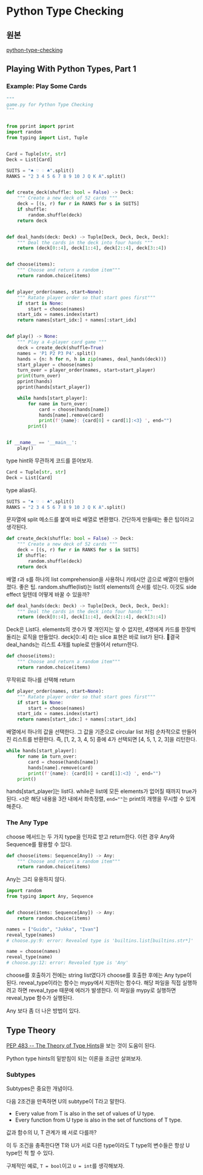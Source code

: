 # Python Type Checking

## 원본

[python-type-checking](https://realpython.com/python-type-checking/)

## Playing With Python Types, Part 1

### Example: Play Some Cards

```py
"""
game.py for Python Type Checking
"""


from pprint import pprint
import random
from typing import List, Tuple


Card = Tuple[str, str]
Deck = List[Card]

SUITS = "♠ ♡ ♢ ♣".split()
RANKS = "2 3 4 5 6 7 8 9 10 J Q K A".split()


def create_deck(shuffle: bool = False) -> Deck:
    """ Create a new deck of 52 cards """
    deck = [(s, r) for r in RANKS for s in SUITS]
    if shuffle:
        random.shuffle(deck)
    return deck


def deal_hands(deck: Deck) -> Tuple[Deck, Deck, Deck, Deck]:
    """ Deal the cards in the deck into four hands """
    return (deck[0::4], deck[1::4], deck[2::4], deck[3::4])


def choose(items):
    """ Choose and return a random item"""
    return random.choice(items)


def player_order(names, start=None):
    """ Ratate player order so that start goes first"""
    if start is None:
        start = choose(names)
    start_idx = names.index(start)
    return names[start_idx:] + names[:start_idx]


def play() -> None:
    """ Play a 4-player card game """
    deck = create_deck(shuffle=True)
    names = 'P1 P2 P3 P4'.split()
    hands = {n: h for n, h in zip(names, deal_hands(deck))}
    start_player = choose(names)
    turn_over = player_order(names, start=start_player)
    print(turn_over)
    pprint(hands)
    pprint(hands[start_player])

    while hands[start_player]:
        for name in turn_over:
            card = choose(hands[name])
            hands[name].remove(card)
            print(f'{name}: {card[0] + card[1]:<3} ', end="")
        print()


if __name__ == '__main__':
    play()
```

type hint와 무관하게 코드를 뜯어보자.

```py
Card = Tuple[str, str]
Deck = List[Card]
```

type alias다.

```py
SUITS = "♠ ♡ ♢ ♣".split()
RANKS = "2 3 4 5 6 7 8 9 10 J Q K A".split()
```

문자열에 split 메소드를 붙여 바로 배열로 변환했다. 간단하게 만들때는 좋은 팁이라고 생각된다.

```py
def create_deck(shuffle: bool = False) -> Deck:
    """ Create a new deck of 52 cards """
    deck = [(s, r) for r in RANKS for s in SUITS]
    if shuffle:
        random.shuffle(deck)
    return deck
```

배열 r과 s를 하나의 list comprehension을 사용하니 카테시안 곱으로 배열이 만들어졌다. 좋은 팁.
random.shuffle(list)는 list의 elements의 순서를 섞는다. 이것도 side effect 일텐데 어떻게 바꿀 수 있을까?

```py
def deal_hands(deck: Deck) -> Tuple[Deck, Deck, Deck, Deck]:
    """ Deal the cards in the deck into four hands """
    return (deck[0::4], deck[1::4], deck[2::4], deck[3::4])
```

Deck은 List다. elements의 갯수가 몇 개인지는 알 수 없지만, 4명에게 카드를 한장씩 돌리는 로직을 만들었다.
deck[0::4] 라는 slice 표현은 바로 list가 된다. 결국 deal_hands는 리스트 4개를 tuple로 만들어서 return한다.

```py
def choose(items):
    """ Choose and return a random item"""
    return random.choice(items)
```

무작위로 하나를 선택해 return

```py
def player_order(names, start=None):
    """ Ratate player order so that start goes first"""
    if start is None:
        start = choose(names)
    start_idx = names.index(start)
    return names[start_idx:] + names[:start_idx]
```

배열에서 하나의 값을 선택한다. 그 값을 기준으로 circular list 처럼 순차적으로 만들어진 리스트를 반환한다.
즉, [1, 2, 3, 4, 5] 중에 4가 선택되면 [4, 5, 1, 2, 3]을 리턴한다.

```py
while hands[start_player]:
    for name in turn_over:
        card = choose(hands[name])
        hands[name].remove(card)
        print(f'{name}: {card[0] + card[1]:<3} ', end="")
    print()
```

hands[start_player]는 list다. while은 list에 모든 elements가 없어질 때까지 true가 된다.
`<3`은 해당 내용을 3칸 내에서 좌측정렬, `end=""`는 print의 개행을 무시할 수 있게 해준다.

### The Any Type

choose 메서드는 두 가지 type을 인자로 받고 return한다.
이런 경우 Any와 Sequence를 활용할 수 있다.

```py
def choose(items: Sequence[Any]) -> Any:
    """ Choose and return a random item"""
    return random.choice(items)
```

Any는 그리 유용하지 않다.

```py
import random
from typing import Any, Sequence


def choose(items: Sequence[Any]) -> Any:
    return random.choice(items)

names = ["Guido", "Jukka", "Ivan"]
reveal_type(names)
# choose.py:9: error: Revealed type is 'builtins.list[builtins.str*]'

name = choose(names)
reveal_type(name)
# choose.py:12: error: Revealed type is 'Any'
```

choose를 호출하기 전에는 string list였다가 choose를 호출한 후에는 Any type이 된다.
reveal_type이라는 함수는 mypy에서 지원하는 함수다. 해당 파일을 직접 실행하려고 하면 reveal_type 때문에 에러가 발생한다. 이 파일을 mypy로 실행하면 reveal_type 함수가 실행된다.

Any 보다 좀 더 나은 방법이 있다.

## Type Theory

[PEP 483 -- The Theory of Type Hints](https://www.python.org/dev/peps/pep-0483/)을 보는 것이 도움이 된다.

Python type hints의 밑받침이 되는 이론을 조금만 살펴보자.

### Subtypes

Subtypes은 중요한 개념이다. 

다음 2조건을 만족하면 U의 subtype이 T라고 말한다.

- Every value from T is also in the set of values of U type.
- Every function from U type is also in the set of functions of T type.

값과 함수의 U, T 관계가 왜 서로 다를까?

이 두 조건을 충족한다면 T와 U가 서로 다른 type이라도 T type의 변수들은 항상 U type인 척 할 수 있다.

구체적인 예로, `T = bool`이고 `U = int`를 생각해보자.
